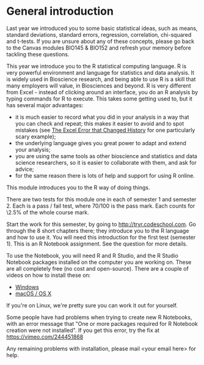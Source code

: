 # General introduction

Last year we introduced you to some basic statistical ideas, such as means,
standard deviations, standard errors, regression, correlation, chi-squared and
t-tests.  If you are unsure about any of these concepts, please go back to the
Canvas modules BIO145 & BIO152  and refresh your memory before tackling these
questions.

This year we introduce you to the R statistical computing language.  R is very
powerful environment and language for statistics and data analysis.  It is
widely used in Bioscience research, and being able to use R is a skill that
many employers will value, in Biosciences and beyond.  R is very different
from Excel - instead of clicking around an interface, you do an R analysis by
typing commands for R to execute.  This takes some getting used to, but it has
several major advantages:

*  it is much easier to record what you did in your analysis in a way that
   you can check and repeat;  this makes it easier to avoid and to spot
   mistakes (see [The Excel Error that Changed
   History](https://www.bloomberg.com/news/articles/2013-04-18/faq-reinhart-rogoff-and-the-excel-error-that-changed-history)
   for one particularly scary example);
*  the underlying language gives you great power to adapt and extend your
   analysis;
*  you are using the same tools as other bioscience and statistics and data
   science researchers, so it is easier to collaborate with them, and ask for
   advice;
*  for the same reason there is lots of help and support for using R
   online.

This module introduces you to the R way of doing things.

There are two tests for this module one in each of semester 1 and semester 2.
Each is a pass / fail test, where 70/100 is the pass mark. Each counts for
\2.5% of the whole course mark.

Start the work for this semester, by going to http://tryr.codeschool.com. Go
through the 8 short chapters there; they introduce you to the R language and
how to use it.  You will need this introduction for the first test (semester
1).  This is an R Notebook assignment.  See the question for more details.

To use the Notebook, you will need R and R Studio, and the R Studio Notebook
packages installed on the computer you are working on.  These are all
completely free (no cost and open-source).   There are a couple of videos on
how to install these on:

* [Windows](vimeo.com/239492022)
* [macOS / OS X](vimeo.com/239497938)

If you're on Linux, we're pretty sure you can work it out for yourself.

Some people have had problems when trying to create new R Notebooks, with an
error message that "One or more packages required for R Notebook creation were
not installed".  If you get this error, try the fix at
https://vimeo.com/244451868

Any remaining problems with installation, please mail \<your email here\> for
help.

